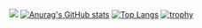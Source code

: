 ![](https://komarev.com/ghpvc/?username=jk99k)
[![Anurag's GitHub stats](https://github-readme-stats-clone-theta-nine.vercel.app/api?username=jk99k&include_all_commits=true)](https://github.com/anuraghazra/github-readme-stats)
[![Top Langs](https://github-readme-stats-clone-theta-nine.vercel.app/api/top-langs/?username=jk99k&include_all_commits=true
)](https://github.com/anuraghazra/github-readme-stats)
[![trophy](https://github-profile-trophy.vercel.app/?username=jk99k&rank=SSS,SS,S,AAA,AA,A&no-frame=true)](https://github.com/ryo-ma/github-profile-trophy)
